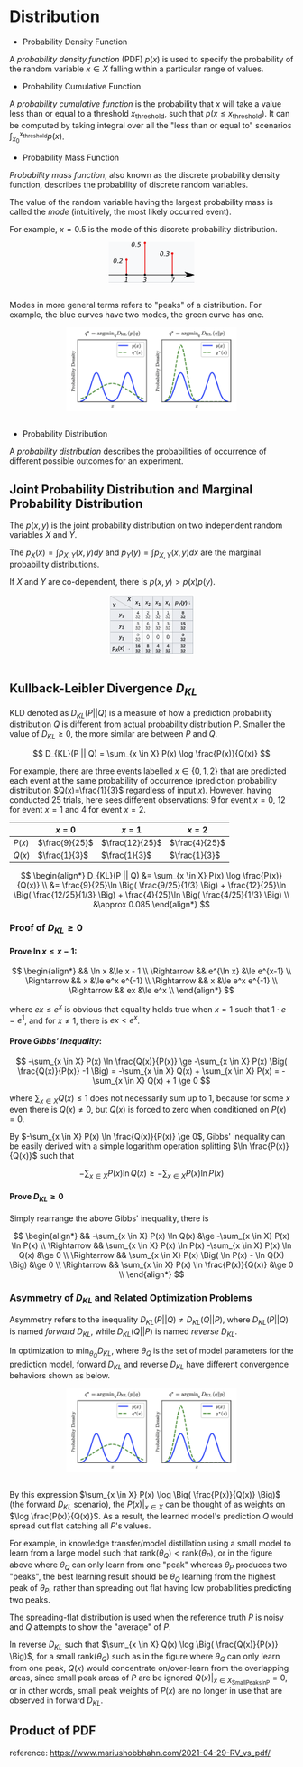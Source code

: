 # Distribution

* Probability Density Function

A *probability density function* (PDF) $p(x)$ is used to specify the probability of the random variable $x \in X$ falling within a particular range of values.

* Probability Cumulative Function

A *probability cumulative function* is the probability that 
$x$ will take a value less than or equal to a threshold $x_{\text{threshold}}$, such that $p(x \le x_{\text{threshold}})$.
It can be computed by taking integral over all the "less than or equal to" scenarios $\int_{x_0}^{x_{\text{threshold}}} p(x)$.

* Probability Mass Function

*Probability mass function*, also known as the discrete probability density function, describes the probability of discrete random variables.

The value of the random variable having the largest probability mass is called the *mode* (intuitively, the most likely occurred event).

For example, $x=0.5$ is the mode of this discrete probability distribution.

<div style="display: flex; justify-content: center;">
      <img src="imgs/prob_mass_func.png" width="30%" height="15%" alt="prob_mass_func" />
</div>
</br>

Modes in more general terms refers to "peaks" of a distribution.
For example, the blue curves have two modes, the green curve has one.

<div style="display: flex; justify-content: center;">
      <img src="imgs/kl_divergence_forward_vs_reverse.png" width="60%" height="20%" alt="kl_divergence_forward_vs_reverse" />
</div>
</br>

* Probability Distribution

A *probability distribution* describes the probabilities of occurrence of different possible outcomes for an experiment.

## Joint Probability Distribution and Marginal Probability Distribution

The $p(x,y)$ is the joint probability distribution on two independent random variables $X$ and $Y$.

The $p_X(x)=\int p_{X,Y}(x,y)dy$ and $p_Y(y)=\int p_{X,Y}(x,y)dx$ are the marginal probability distributions.

If $X$ and $Y$ are co-dependent, there is $p(x,y)>p(x)p(y)$.

<div style="display: flex; justify-content: center;">
      <img src="imgs/joint_vs_marginal_dist.png" width="30%" height="30%" alt="joint_vs_marginal_dist" />
</div>
</br>


## Kullback-Leibler Divergence $D_{KL}$

KLD denoted as $D_{KL}(P || Q)$ is a measure of how a prediction probability distribution $Q$ is different from actual probability distribution $P$.
Smaller the value of $D_{KL} \ge 0$, the more similar are between $P$ and $Q$.

$$
D_{KL}(P || Q) =
\sum_{x \in X} P(x) \log \frac{P(x)}{Q(x)}
$$

For example, there are three events labelled $x \in \{0,1,2\}$ that are predicted each event at the same probability of occurrence (prediction probability distribution $Q(x)=\frac{1}{3}$ regardless of input $x$).
However, having conducted $25$ trials, here sees different observations: $9$ for event $x=0$, $12$ for event $x=1$ and $4$ for event $x=2$.


||$x=0$|$x=1$|$x=2$|
|-|-|-|-|
|$P(x)$|$\frac{9}{25}$|$\frac{12}{25}$|$\frac{4}{25}$|
|$Q(x)$|$\frac{1}{3}$|$\frac{1}{3}$|$\frac{1}{3}$|

$$
\begin{align*}
    D_{KL}(P || Q) &=
    \sum_{x \in X} P(x) \log \frac{P(x)}{Q(x)}
\\ &=
    \frac{9}{25}\ln \Big( \frac{9/25}{1/3} 
    \Big) +
    \frac{12}{25}\ln \Big( \frac{12/25}{1/3} \Big) +
    \frac{4}{25}\ln \Big( \frac{4/25}{1/3} \Big)
\\ &\approx
    0.085
\end{align*}
$$

### Proof of $D_{KL} \ge 0$

#### Prove $\ln x \le x - 1$:

$$
\begin{align*}
&& \ln x &\le x - 1 \\
\Rightarrow && e^{\ln x} &\le e^{x-1} \\
\Rightarrow && x &\le e^x e^{-1} \\
\Rightarrow && x &\le e^x e^{-1} \\
\Rightarrow && ex &\le e^x \\
\end{align*}
$$

where $ex \le e^x$ is obvious that equality holds true when $x=1$ such that $1 \cdot e = e^1$, and for $x \ne 1$, there is $ex < e^x$.

#### Prove *Gibbs' Inequality*:

$$
-\sum_{x \in X} P(x) \ln \frac{Q(x)}{P(x)} \ge -\sum_{x \in X} P(x) \Big( \frac{Q(x)}{P(x)} -1 \Big)
= -\sum_{x \in X} Q(x) + \sum_{x \in X} P(x) = -\sum_{x \in X} Q(x) + 1 \ge 0
$$

where $\sum_{x \in X} Q(x) \le 1$ does not necessarily sum up to $1$, because for some $x$ even there is $Q(x) \ne 0$, but $Q(x)$ is forced to zero when conditioned on $P(x) = 0$.

By $-\sum_{x \in X} P(x) \ln \frac{Q(x)}{P(x)} \ge 0$, Gibbs' inequality can be easily derived with a simple logarithm operation splitting $\ln \frac{P(x)}{Q(x)}$ such that

$$
-\sum_{x \in X} P(x) \ln Q(x) \ge -\sum_{x \in X} P(x) \ln P(x)
$$

#### Prove $D_{KL} \ge 0$

Simply rearrange the above Gibbs' inequality, there is

$$
\begin{align*}
&& -\sum_{x \in X} P(x) \ln Q(x) &\ge -\sum_{x \in X} P(x) \ln P(x) \\
\Rightarrow &&
\sum_{x \in X} P(x) \ln P(x) -\sum_{x \in X} P(x) \ln Q(x) &\ge 0 \\
\Rightarrow &&
\sum_{x \in X} P(x) \Big( \ln P(x) - \ln Q(X) \Big) &\ge 0 \\
\Rightarrow &&
\sum_{x \in X} P(x) \ln \frac{P(x)}{Q(x)} &\ge 0 \\
\end{align*}
$$

### Asymmetry of $D_{KL}$ and Related Optimization Problems

Asymmetry refers to the inequality $D_{KL}(P || Q) \ne D_{KL}(Q || P)$, where $D_{KL}(P || Q)$ is named *forward* $D_{KL}$, while $D_{KL}(Q || P)$ is named *reverse* $D_{KL}$.

In optimization to $\min_{\theta_Q} D_{KL}$, where $\theta_Q$ is the set of model parameters for the prediction model, forward $D_{KL}$ and reverse $D_{KL}$ have different convergence behaviors shown as below.

<div style="display: flex; justify-content: center;">
      <img src="imgs/kl_divergence_forward_vs_reverse.png" width="60%" height="20%" alt="kl_divergence_forward_vs_reverse" />
</div>
</br>

By this expression $\sum_{x \in X} P(x) \log \Big( \frac{P(x)}{Q(x)} \Big)$ (the forward $D_{KL}$ scenario), the $P(x)\big|_{x \in X}$ can be thought of as weights on $\log \frac{P(x)}{Q(x)}$.
As a result, the learned model's prediction $Q$ would spread out flat catching all $P$'s values. 

For example, in knowledge transfer/model distillation using a small model to learn from a large model such that $\text{rank}(\theta_Q) < \text{rank}(\theta_P)$, or in the figure above where $\theta_Q$ can only learn from one "peak" whereas $\theta_P$ produces two "peaks", the best learning result should be $\theta_Q$ learning from the highest peak of $\theta_P$, rather than spreading out flat having low probabilities predicting two peaks.

The spreading-flat distribution is used when the reference truth $P$ is noisy and $Q$ attempts to show the "average" of $P$.

In reverse $D_{KL}$ such that $\sum_{x \in X} Q(x) \log \Big( \frac{Q(x)}{P(x)} \Big)$, for a small $\text{rank}(\theta_Q)$ such as in the figure where $\theta_Q$ can only learn from one peak, $Q(x)$ would concentrate on/over-learn from the overlapping areas, since small peak areas of $P$ are be ignored $Q(x)\big|_{x \in X_{\text{SmallPeaksInP}}}=0$, or in other words, small peak weights of $P(x)$ are no longer in use that are observed in forward $D_{KL}$.

## Product of PDF

reference:
https://www.mariushobbhahn.com/2021-04-29-RV_vs_pdf/